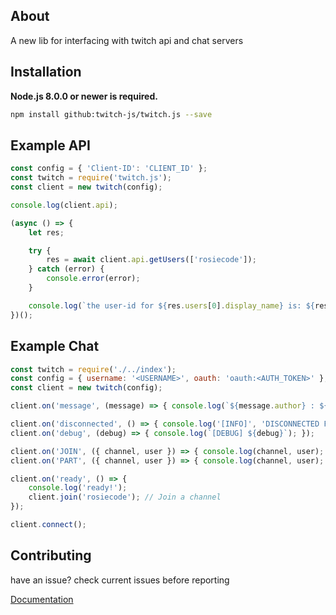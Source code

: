 ## About
A new lib for interfacing with twitch api and chat servers

## Installation
**Node.js 8.0.0 or newer is required.**
```sh
npm install github:twitch-js/twitch.js --save
```

## Example API
```js
const config = { 'Client-ID': 'CLIENT_ID' };
const twitch = require('twitch.js');
const client = new twitch(config);

console.log(client.api);

(async () => {
    let res;

    try {
        res = await client.api.getUsers(['rosiecode']);
    } catch (error) {
        console.error(error);
    }

    console.log(`the user-id for ${res.users[0].display_name} is: ${res.users[0]._id}`);
})();

```

## Example Chat
```js
const twitch = require('./../index');
const config = { username: '<USERNAME>', oauth: 'oauth:<AUTH_TOKEN>' };
const client = new twitch(config);

client.on('message', (message) => { console.log(`${message.author} : ${message.content}`); });

client.on('disconnected', () => { console.log('[INFO]', 'DISCONNECTED FROM WS'); });
client.on('debug', (debug) => { console.log(`[DEBUG] ${debug}`); });

client.on('JOIN', ({ channel, user }) => { console.log(channel, user); });
client.on('PART', ({ channel, user }) => { console.log(channel, user); });

client.on('ready', () => {
    console.log('ready!');
    client.join('rosiecode'); // Join a channel
});

client.connect();

```

## Contributing
have an issue? check current issues before reporting

[Documentation](https://twitch-js.github.io/twitch.js/)
